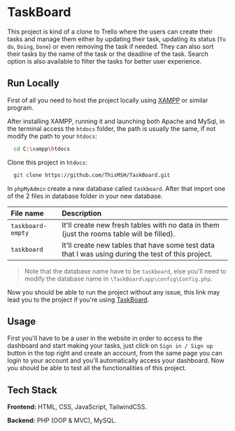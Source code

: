 
# TaskBoard

This project is kind of a clone to Trello where the users can create their tasks and manage them either by updating their task, updating its status (`To do`, `Doing`, `Done`) or even removing the task if needed. They can also sort their tasks by the name of the task or the deadline of the task. Search option is also available to filter the tasks for better user experience.


## Run Locally

First of all you need to host the project locally using [XAMPP](https://www.apachefriends.org/) or similar program.

After installing XAMPP, running it and launching both Apache and MySql, in the terminal access the `htdocs` folder, the path is usually the same, if not modify the path to your `htdocs`:

```bash
  cd C:\xampp\htdocs
```

Clone this project in `htdocs`:

```bash
  git clone https://github.com/ThisMSH/TaskBoard.git
```

In `phpMyAdmin` create a new database called `taskboard`. After that import one of the 2 files in database folder in your new database.

| File name | Description                       |
| :-------- | :-------------------------------- |
| `taskboard-empty`      | It'll create new fresh tables with no data in them (just the rooms table will be filled). |
| `taskboard`      | It'll create new tables that have some test data that I was using during the test of this project. |

> Note that the database name have to be `taskboard`, else you'll need to modify the database name in `\TaskBoard\app\config\Config.php`.

Now you should be able to run the project without any issue, this link may lead you to the project if you're using [TaskBoard](http://localhost/TaskBoard).

## Usage

First you'll have to be a user in the website in order to access to the dashboard and start making your tasks, just click on `Sign in / Sign up` button in the top right and create an account, from the same page you can login to your account and you'll automatically access your dashboard. Now you should be able to test all the functionalities of this project.

## Tech Stack

**Frontend:** HTML, CSS, JavaScript, TailwindCSS.

**Backend:** PHP (OOP & MVC), MySQL.
